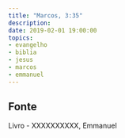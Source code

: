 ```yaml
---
title: "Marcos, 3:35"
description: 
date: 2019-02-01 19:00:00
topics: 
- evangelho
- biblia
- jesus
- marcos
- emmanuel
---
```




## Fonte
Livro - XXXXXXXXXX, Emmanuel
